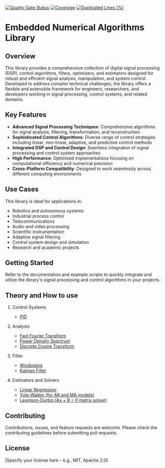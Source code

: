 [![Quality Gate Status](https://sonarcloud.io/api/project_badges/measure?project=embedded-pro_embedded-dsp-control&metric=alert_status)](https://sonarcloud.io/summary/new_code?id=embedded-pro_embedded-dsp-control)
[![Coverage](https://sonarcloud.io/api/project_badges/measure?project=embedded-pro_embedded-dsp-control&metric=coverage)](https://sonarcloud.io/summary/new_code?id=embedded-pro_embedded-dsp-control)
[![Duplicated Lines (%)](https://sonarcloud.io/api/project_badges/measure?project=embedded-pro_embedded-dsp-control&metric=duplicated_lines_density)](https://sonarcloud.io/summary/new_code?id=embedded-pro_embedded-dsp-control)

# Embedded Numerical Algorithms Library

## Overview

This library provides a comprehensive collection of digital signal processing (DSP), control algorithms, filters, optimizers, and estimators designed for robust and efficient signal analysis, manipulation, and system control. Developed to address complex technical challenges, the library offers a flexible and extensible framework for engineers, researchers, and developers working in signal processing, control systems, and related domains.

## Key Features

- **Advanced Signal Processing Techniques**: Comprehensive algorithms for signal analysis, filtering, transformation, and reconstruction
- **Sophisticated Control Algorithms**: Diverse range of control strategies including linear, non-linear, adaptive, and predictive control methods
- **Integrated DSP and Control Design**: Seamless integration of signal processing and control system approaches
- **High Performance**: Optimized implementations focusing on computational efficiency and numerical precision
- **Cross-Platform Compatibility**: Designed to work seamlessly across different computing environments

## Use Cases

This library is ideal for applications in:
- Robotics and autonomous systems
- Industrial process control
- Telecommunications
- Audio and video processing
- Scientific instrumentation
- Adaptive signal filtering
- Control system design and simulation
- Research and academic projects

## Getting Started

Refer to the documentation and example scripts to quickly integrate and utilize the library's signal processing and control algorithms in your projects.

## Theory and How to use

1. Control Systems
    - [PID](doc/controllers/Pid.md)

2. Analysis
    - [Fast Fourier Transform](doc/analysis/FastFourierTransform.md)
    - [Power Density Spectrum](doc/analysis/PowerDensitySpectrum.md)
    - [Discrete Cosine Transform](doc/analysis/DiscreteCosineTransform.md)

3. Filter
    - [Windowing](doc/windowing/window.md)
    - [Kalman Filter](doc/filters/active/KalmanFilter.md)

4. Estimators and Solvers
    - [Linear Regression](doc/estimators/LinearRegression.md)
    - [Yule-Walker (for AR and MA models)](doc/estimators/YuleWalker.md)
    - [Levinson-Durbin (Ax + B = 0 matrix solver)](doc/solvers/LevinsonDurbin.md)

## Contributing

Contributions, issues, and feature requests are welcome. Please check the contributing guidelines before submitting pull requests.

## License

[Specify your license here - e.g., MIT, Apache 2.0]

